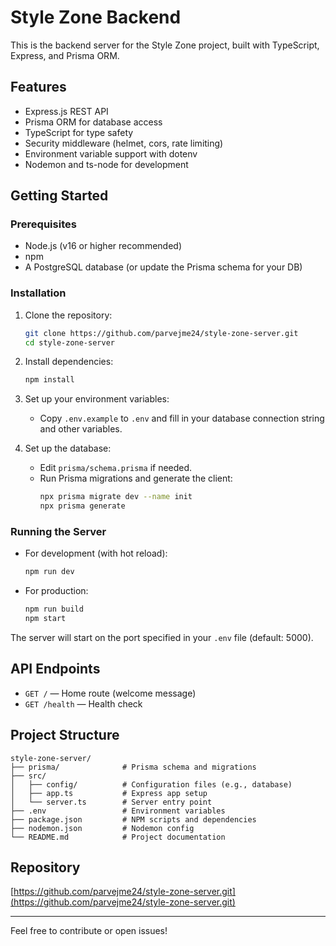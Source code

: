 # Style Zone Backend

This is the backend server for the Style Zone project, built with TypeScript, Express, and Prisma ORM.

## Features
- Express.js REST API
- Prisma ORM for database access
- TypeScript for type safety
- Security middleware (helmet, cors, rate limiting)
- Environment variable support with dotenv
- Nodemon and ts-node for development

## Getting Started

### Prerequisites
- Node.js (v16 or higher recommended)
- npm
- A PostgreSQL database (or update the Prisma schema for your DB)

### Installation
1. Clone the repository:
   ```bash
   git clone https://github.com/parvejme24/style-zone-server.git
   cd style-zone-server
   ```
2. Install dependencies:
   ```bash
   npm install
   ```
3. Set up your environment variables:
   - Copy `.env.example` to `.env` and fill in your database connection string and other variables.

4. Set up the database:
   - Edit `prisma/schema.prisma` if needed.
   - Run Prisma migrations and generate the client:
     ```bash
     npx prisma migrate dev --name init
     npx prisma generate
     ```

### Running the Server
- For development (with hot reload):
  ```bash
  npm run dev
  ```
- For production:
  ```bash
  npm run build
  npm start
  ```

The server will start on the port specified in your `.env` file (default: 5000).

## API Endpoints
- `GET /` — Home route (welcome message)
- `GET /health` — Health check

## Project Structure
```
style-zone-server/
├── prisma/              # Prisma schema and migrations
├── src/
│   ├── config/          # Configuration files (e.g., database)
│   ├── app.ts           # Express app setup
│   └── server.ts        # Server entry point
├── .env                 # Environment variables
├── package.json         # NPM scripts and dependencies
├── nodemon.json         # Nodemon config
└── README.md            # Project documentation
```

## Repository
[https://github.com/parvejme24/style-zone-server.git](https://github.com/parvejme24/style-zone-server.git)

---

Feel free to contribute or open issues! 